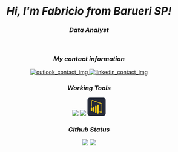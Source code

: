 <div>
<h1 align="center"><i>Hi, I'm Fabricio from Barueri SP!</i></h1>
<h3 align="center"><i> Data Analyst </i></h3>
<br>


<div align="center">
  <h3><i> My contact information </i></h3>
  <a href="mailto:fabricio.pinheiro2016@outlook.com"> <img src="https://img.shields.io/badge/Microsoft_Outlook-0078D4?style=for-the-badge&logo=microsoft-outlook&logoColor=white" alt="outlook_contact_img"/> </a>
  <a href="https://www.linkedin.com/in/fabricio-pinheiro-84140b180/"> <img src="https://img.shields.io/badge/LinkedIn-0077B5?style=for-the-badge&logo=linkedin&logoColor=white" alt="linkedin_contact_img"/> </a>
  <br>


<h3><i> Working Tools </i></h3>
<div align="center">
<img src="https://skillicons.dev/icons?i=vscode,github,git,linux,figma" />
<img src="https://skillicons.dev/icons?i=python,mysql,postgres,notion,obsidian" />
<img src="https://github.com/Fabricioxdv/Fabricioxdv/blob/main/Group%201%20(13).png" width="48" height="48"/>
</div>



<div align="center" class="row" display="inline">
  <h3 align="center"><i> Github Status </i></h3>
      <picture>
        <source
          srcset="https://github-readme-stats.vercel.app/api?username=Fabricioxdv&show_icons=true&theme=blue_navy"
          media="(prefers-color-scheme: dark)"
        />
        <source
          srcset="https://github-readme-stats.vercel.app/api?username=Fabricioxdv&show_icons=true"
          media="(prefers-color-scheme: light), (prefers-color-scheme: no-preference)"
        />
        <img src="https://github-readme-stats.vercel.app/api?username=Fabricioxdv&show_icons=true"/>
      </picture>
      <img class="left" src="https://github-readme-stats.vercel.app/api/top-langs/?username=Fabricioxdv&layout=compact&theme=blue_navy"/>
  </div>
</div>
